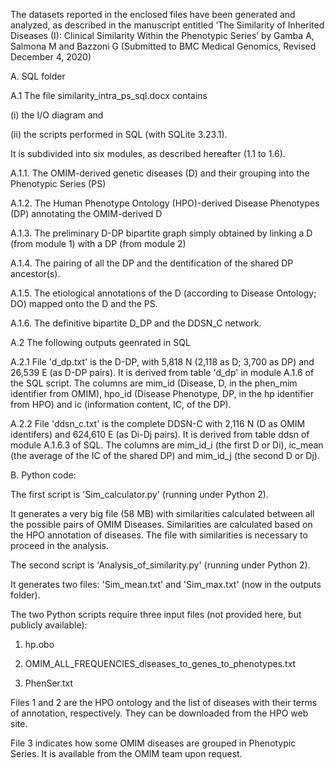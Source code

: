 The datasets reported in the enclosed files have been generated and analyzed, as described in the manuscript entitled ‘The Similarity of Inherited Diseases (I): Clinical Similarity Within the Phenotypic Series’ by Gamba A, Salmona M and Bazzoni G (Submitted to BMC Medical Genomics, Revised December 4, 2020)

A. SQL folder

A.1 The file similarity_intra_ps_sql.docx contains

(i) the I/O diagram and

(ii) the scripts performed in SQL (with SQLite 3.23.1).

It is subdivided into six modules, as described hereafter (1.1 to 1.6).

  A.1.1. The OMIM-derived genetic diseases (D) and their grouping into the Phenotypic Series (PS)
  
  A.1.2. The Human Phenotype Ontology (HPO)-derived Disease Phenotypes (DP) annotating the OMIM-derived D
  
  A.1.3. The preliminary D-DP bipartite graph simply obtained by linking a D (from module 1) with a DP (from module 2)
  
  A.1.4. The pairing of all the DP and the dentification of the shared DP ancestor(s).
  
  A.1.5. The etiological annotations of the D (according to Disease Ontology; DO) mapped onto the D and the PS.
  
  A.1.6. The definitive bipartite D_DP and the DDSN_C network.

A.2 The following outputs geenrated in SQL

  A.2.1 File 'd_dp.txt' is the D-DP, with 5,818 N (2,118 as D; 3,700 as DP) and 26,539 E (as D-DP pairs). It is derived from table 'd_dp' in module A.1.6 of the SQL script.
  The  columns are mim_id (Disease, D, in the phen_mim identifier from OMIM), hpo_id (Disease Phenotype, DP, in the hp identifier from HPO) and
  ic (information content, IC, of the DP).
  
  A.2.2 File 'ddsn_c.txt' is the complete DDSN-C with 2,116 N (D as OMIM identifers) and 624,610 E (as Di-Dj pairs). It is derived from table ddsn of module A.1.6.3 of SQL.
  The columns are mim_id_i (the first D or Di), ic_mean (the average of the IC of the shared DP) and mim_id_j (the second D or Dj).

 
  B. Python code:
  
  The first script is 'Sim_calculator.py' (running under Python 2).
  
  It generates a very big file (58 MB) with similarities calculated between all the possible pairs of OMIM Diseases.
  Similarities are calculated based on the HPO annotation of diseases.
  The file with similarities is necessary to proceed in the analysis.

  The second script is 'Analysis_of_similarity.py' (running under Python 2).
  
  It generates two files: 'Sim_mean.txt' and 'Sim_max.txt' (now in the outputs folder).

  The two Python scripts require three input files (not provided here, but publicly available):
  
  1. hp.obo
  
  2. OMIM_ALL_FREQUENCIES_diseases_to_genes_to_phenotypes.txt
  
  3. PhenSer.txt
  
  Files 1 and 2 are the HPO ontology and the list of diseases with their terms of annotation, respectively. They can be downloaded from the HPO web site.
  
  File 3 indicates how some OMIM diseases are grouped in Phenotypic Series. It is available from the OMIM team upon request.
